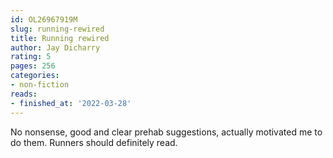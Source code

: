 ```yaml
---
id: OL26967919M
slug: running-rewired
title: Running rewired
author: Jay Dicharry
rating: 5
pages: 256
categories:
- non-fiction
reads:
- finished_at: '2022-03-28'
---
```

No nonsense, good and clear prehab suggestions, actually motivated me to do them. Runners should definitely read.
